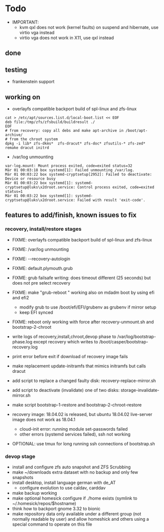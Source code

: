 # Todo

+ IMPORTANT: 
    + kvm qxl does not work (kernel faults) on suspend and hibernate, use virtio vga instead
    + virtio vga does not work in X11, use qxl instead

## done

## testing

+ frankenstein support

## working on

+ overlayfs compatible backport build of spl-linux and zfs-linux
```
cat > /etc/apt/sources.list.d/local-boot.list << EOF
deb file:/tmp/zfs/zfsbuild/buildresult ./
EOF
# from recovery: copy all debs and make apt-archive in /boot/apt-archive/
# from the chroot system
dpkg -i lib* zfs-dkms*  zfs-dracut* zfs-doc* zfsutils-* zfs-zed*
remake dracut initrd
```

+ /var/log unmounting
```
var-log.mount: Mount process exited, code=exited status=32
Mär 01 00:03:18 box systemd[1]: Failed unmounting /var/log.
Mär 01 00:03:22 box systemd-cryptsetup[2952]: Failed to deactivate: Device or resource busy
Mär 01 00:03:22 box systemd[1]: systemd-cryptsetup@luks\x2droot.service: Control process exited, code=exited status=1
Mär 01 00:03:22 box systemd[1]: systemd-cryptsetup@luks\x2droot.service: Failed with result 'exit-code'.
```

## features to add/finish, known issues to fix

### recovery, install/restore stages
+ FIXME: overlayfs compatible backport build of spl-linux and zfs-linux
+ FIXME: /var/log unmounting
+ FIXME: --recovery-autologin
+ FIXME: default.plymouth.grub
+ FIXME: grub failsafe writing: does timeout different (25 seconds) but does not pre select recovery
+ FIXME: make "grub-reboot <entry>" working also on mdadm boot by using efi and efi2
    + modify grub to use /boot/efi/EFI/grubenv as grubenv if mirror setup
    + keep EFI synced
+ FIXME: reboot only working with force after recovery-unmount.sh and bootstrap-2-chroot 

+ write logs of recovery,install,chroot,devop phase to /var/log/bootstrap-phase.log except recovery which writes to /boot/casper/bootstrap-recovery.log
+ print error before exit if download of recovery image fails
+ make replacement update-initramfs that mimics initramfs but calls dracut
+ add script to replace a changed faulty disk: recovery-replace-mirror.sh
+ add script to deactivate (invalidate) one of two disks: storage-invalidate-mirror.sh
+ make script bootstrap-1-restore and bootstrap-2-chroot-restore
+ recovery image: 18.04.02 is released, but ubuntu 18.04.02 live-server image does not work as 18.04.1
    + cloud-init error: running module set-passwords failed
    + other errors (systemd services failed), ssh not working
+ OPTIONAL: use tmux for long running ssh connections of bootstrap.sh

### devop stage
+ install and configure zfs auto snapshot and ZFS Scrubbing
+ make ~/downloads extra dataset with no backup and only few snapshots
+ install desktop, install language german with de_AT
    + configure evolution to use caldav, carddav
+ make backup working
+ make optional homesick configure if ./home exists (symlink to ~/.homesick/repos/$hostname)
+ think how to backport gnome 3.32 to bionic
+ make repository data only available under a different group (not normally readable by user) and allow homeshick and others using a special command to operate on this file
